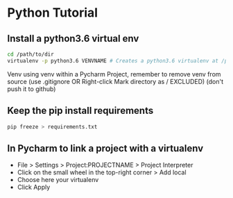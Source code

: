 # Python Tutorial

## Install a python3.6 virtual env

```bash
cd /path/to/dir
virtualenv -p python3.6 VENVNAME # Creates a python3.6 virtualenv at /path/to/dir/VENVNAME 
```

Venv using venv within a Pycharm Project, remember to remove venv from source (use .gitignore OR Right-click Mark directory as / EXCLUDED) (don't push it to github)

## Keep the pip install requirements

```bash
pip freeze > requirements.txt
```

## In Pycharm to link a project with a virtualenv

* File > Settings > Project:PROJECTNAME > Project Interpreter 
* Click on the small wheel in the top-right corner > Add local
* Choose here your virtualenv
* Click Apply

